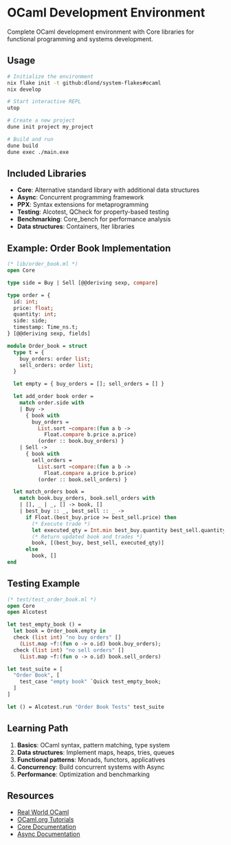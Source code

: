 # OCaml Development Environment

Complete OCaml development environment with Core libraries for functional programming and systems development.

## Usage

```bash
# Initialize the environment
nix flake init -t github:dlond/system-flakes#ocaml
nix develop

# Start interactive REPL
utop

# Create a new project
dune init project my_project

# Build and run
dune build
dune exec ./main.exe
```

## Included Libraries

- **Core**: Alternative standard library with additional data structures
- **Async**: Concurrent programming framework
- **PPX**: Syntax extensions for metaprogramming
- **Testing**: Alcotest, QCheck for property-based testing
- **Benchmarking**: Core_bench for performance analysis
- **Data structures**: Containers, Iter libraries

## Example: Order Book Implementation

```ocaml
(* lib/order_book.ml *)
open Core

type side = Buy | Sell [@@deriving sexp, compare]

type order = {
  id: int;
  price: float;
  quantity: int;
  side: side;
  timestamp: Time_ns.t;
} [@@deriving sexp, fields]

module Order_book = struct
  type t = {
    buy_orders: order list;
    sell_orders: order list;
  }

  let empty = { buy_orders = []; sell_orders = [] }

  let add_order book order =
    match order.side with
    | Buy ->
      { book with
        buy_orders =
          List.sort ~compare:(fun a b ->
            Float.compare b.price a.price)
          (order :: book.buy_orders) }
    | Sell ->
      { book with
        sell_orders =
          List.sort ~compare:(fun a b ->
            Float.compare a.price b.price)
          (order :: book.sell_orders) }

  let match_orders book =
    match book.buy_orders, book.sell_orders with
    | [], _ | _, [] -> book, []
    | best_buy :: _, best_sell :: _ ->
      if Float.(best_buy.price >= best_sell.price) then
        (* Execute trade *)
        let executed_qty = Int.min best_buy.quantity best_sell.quantity in
        (* Return updated book and trades *)
        book, [(best_buy, best_sell, executed_qty)]
      else
        book, []
end
```

## Testing Example

```ocaml
(* test/test_order_book.ml *)
open Core
open Alcotest

let test_empty_book () =
  let book = Order_book.empty in
  check (list int) "no buy orders" []
    (List.map ~f:(fun o -> o.id) book.buy_orders);
  check (list int) "no sell orders" []
    (List.map ~f:(fun o -> o.id) book.sell_orders)

let test_suite = [
  "Order Book", [
    test_case "empty book" `Quick test_empty_book;
  ]
]

let () = Alcotest.run "Order Book Tests" test_suite
```

## Learning Path

1. **Basics**: OCaml syntax, pattern matching, type system
2. **Data structures**: Implement maps, heaps, tries, queues
3. **Functional patterns**: Monads, functors, applicatives
4. **Concurrency**: Build concurrent systems with Async
5. **Performance**: Optimization and benchmarking

## Resources

- [Real World OCaml](https://dev.realworldocaml.org/)
- [OCaml.org Tutorials](https://ocaml.org/docs)
- [Core Documentation](https://ocaml.org/p/core/latest/doc/index.html)
- [Async Documentation](https://ocaml.org/p/async/latest/doc/index.html)